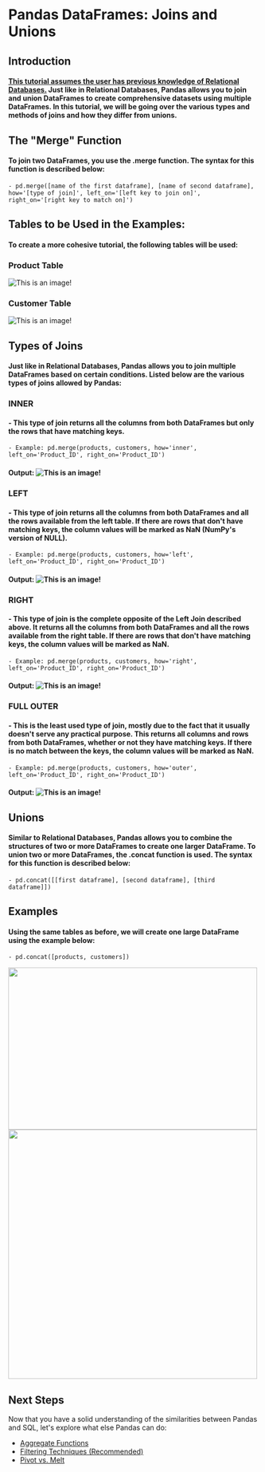 # Pandas DataFrames: Joins and Unions
## Introduction
#### <ins>This tutorial assumes the user has previous knowledge of Relational Databases.</ins> Just like in Relational Databases, Pandas allows you to join and union DataFrames to create comprehensive datasets using multiple DataFrames. In this tutorial, we will be going over the various types and methods of joins and how they differ from unions.
## The "Merge" Function
#### To join two DataFrames, you use the .merge function. The syntax for this function is described below:
    - pd.merge([name of the first dataframe], [name of second dataframe], how='[type of join]', left_on='[left key to join on]', right_on='[right key to match on]')
## Tables to be Used in the Examples:
#### To create a more cohesive tutorial, the following tables will be used:
### Product Table
![This is an image!](https://cdn.analyticsvidhya.com/wp-content/uploads/2020/02/jip1.png)
### Customer Table
![This is an image!](https://cdn.analyticsvidhya.com/wp-content/uploads/2020/02/jip2.png)
## Types of Joins
#### Just like in Relational Databases, Pandas allows you to join multiple DataFrames based on certain conditions. Listed below are the various types of joins allowed by Pandas:
### INNER
#### - This type of join returns all the columns from both DataFrames but only the rows that have matching keys.
    - Example: pd.merge(products, customers, how='inner', left_on='Product_ID', right_on='Product_ID')
#### Output: ![This is an image!](https://cdn.analyticsvidhya.com/wp-content/uploads/2020/02/jip3.png)
### LEFT
#### - This type of join returns all the columns from both DataFrames and all the rows available from the left table. If there are rows that don't have matching keys, the column values will be marked as NaN (NumPy's version of NULL).
    - Example: pd.merge(products, customers, how='left', left_on='Product_ID', right_on='Product_ID')
#### Output: ![This is an image!](https://cdn.analyticsvidhya.com/wp-content/uploads/2020/02/jip8.png)
### RIGHT
#### - This type of join is the complete opposite of the Left Join described above. It returns all the columns from both DataFrames and all the rows available from the right table. If there are rows that don't have matching keys, the column values will be marked as NaN.
    - Example: pd.merge(products, customers, how='right', left_on='Product_ID', right_on='Product_ID')
#### Output: ![This is an image!](https://cdn.analyticsvidhya.com/wp-content/uploads/2020/02/jip9.png)
### FULL OUTER
#### - This is the least used type of join, mostly due to the fact that it usually doesn't serve any practical purpose. This returns all columns and rows from both DataFrames, whether or not they have matching keys. If there is no match between the keys, the column values will be marked as NaN.
    - Example: pd.merge(products, customers, how='outer', left_on='Product_ID', right_on='Product_ID')
#### Output: ![This is an image!](https://cdn.analyticsvidhya.com/wp-content/uploads/2020/02/jip6-e1582610938663.png)
## Unions
#### Similar to Relational Databases, Pandas allows you to combine the structures of two or more DataFrames to create one larger DataFrame. To union two or more DataFrames, the .concat function is used. The syntax for this function is described below:
    - pd.concat([[first dataframe], [second dataframe], [third dataframe]])
## Examples
#### Using the same tables as before, we will create one large DataFrame using the example below:
    - pd.concat([products, customers])
<p float="left">
  <img src="https://cdn.analyticsvidhya.com/wp-content/uploads/2020/02/jip1.png" width="500", height="325" />
  <img src="https://cdn.analyticsvidhya.com/wp-content/uploads/2020/02/jip2.png" width="500" /> 
</p>
<h2> Next Steps </h2>
<p> Now that you have a solid understanding of the similarities between Pandas and SQL, let's explore what else Pandas can do: </p>
<ul>
    <li> <a href="https://github.com/uvudataclub2022/UVU-2022-2023/blob/Data-Analytics/Data%20Manipulation/Tutorials/Pandas/Aggregate%20Functions.md">Aggregate Functions</a></li>
    <li> <a href="https://github.com/uvudataclub2022/UVU-2022-2023/blob/Data-Analytics/Data%20Manipulation/Tutorials/Pandas/Filtering%20Techniques.md">Filtering Techniques (Recommended)</a></li>
    <li> <a href="https://github.com/uvudataclub2022/UVU-2022-2023/blob/Data-Analytics/Data%20Manipulation/Tutorials/Pandas/Pivot%20vs.%20Melt.md">Pivot vs. Melt</li>
</a></ul>
